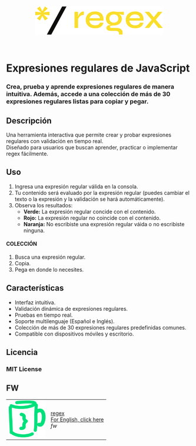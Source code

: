 <p align="center"><img src="./img/logo.svg" alt="Expresiones regulares con JavaScript"></p>
<br>

# Expresiones regulares de JavaScript
### Crea, prueba y aprende expresiones regulares de manera intuitiva. Además, accede a una colección de más de 30 expresiones regulares listas para copiar y pegar.

## Descripción
Una herramienta interactiva que permite crear y probar expresiones regulares con validación en tiempo real.  
Diseñado para usuarios que buscan aprender, practicar o implementar regex fácilmente.

## Uso
1. Ingresa una expresión regular válida en la consola.
2. Tu contenido será evaluado por la expresión regular (puedes cambiar el texto o la expresión y la validación se hará automáticamente).
3. Observa los resultados:
    - **Verde:** La expresión regular concide con el contenido.
    - **Rojo:** La expresión regular no coincide con el contenido.
    - **Naranja:** No escribiste una expresión regular váida o no escribiste ninguna.

#### COLECCIÓN
1. Busca una expresión regular.
2. Copia.
3. Pega en donde lo necesites.

## Características
- Interfaz intuitiva.
- Validación dinámica de expresiones regulares.
- Pruebas en tiempo real.
- Soporte multilenguaje (Español e Inglés).
- Colección de más de 30 expresiones regulares predefinidas comunes.
- Compatible con dispositivos móviles y escritorio.

## Licencia
### MIT License

## FW
<table>
    <tr>
        <td>
            <img src="./img/code.svg" alt="fw" width="100" height="100">
        </td>
        <td>
            <a href="https://code-fw.github.io/regex/">regex</a><br>
            <a href="./README.md">For English, click here</a><br>
            <em>fw</em>
        </td>
    </tr>
</table>